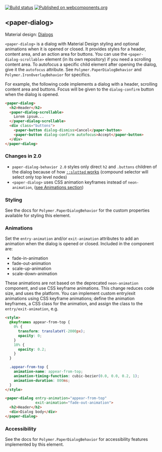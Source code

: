[![Build status](https://travis-ci.org/PolymerElements/paper-dialog.svg?branch=master)](https://travis-ci.org/PolymerElements/paper-dialog)
[![Published on webcomponents.org](https://img.shields.io/badge/webcomponents.org-published-blue.svg)](https://www.webcomponents.org/element/PolymerElements/paper-dialog)

## &lt;paper-dialog&gt;

Material design: [Dialogs](https://www.google.com/design/spec/components/dialogs.html)

`<paper-dialog>` is a dialog with Material Design styling and optional animations when it is
opened or closed. It provides styles for a header, content area, and an action area for buttons.
You can use the `<paper-dialog-scrollable>` element (in its own repository) if you need a scrolling
content area. To autofocus a specific child element after opening the dialog, give it the `autofocus`
attribute. See `Polymer.PaperDialogBehavior` and `Polymer.IronOverlayBehavior` for specifics.

For example, the following code implements a dialog with a header, scrolling content area and
buttons. Focus will be given to the `dialog-confirm` button when the dialog is opened.

```html
<paper-dialog>
  <h2>Header</h2>
  <paper-dialog-scrollable>
    Lorem ipsum...
  </paper-dialog-scrollable>
  <div class="buttons">
    <paper-button dialog-dismiss>Cancel</paper-button>
    <paper-button dialog-confirm autofocus>Accept</paper-button>
  </div>
</paper-dialog>
```

### Changes in 2.0
- `paper-dialog-behavior 2.0` styles only direct `h2` and `.buttons` children of the dialog because of how [`::slotted` works](https://developers.google.com/web/fundamentals/primers/shadowdom/?hl=en#stylinglightdom) 
(compound selector will select only top level nodes)
- `<paper-dialog>` uses CSS animation keyframes instead of `neon-animation`, ([see Animations section](#Animations))

### Styling

See the docs for `Polymer.PaperDialogBehavior` for the custom properties available for styling
this element.

### Animations

Set the `entry-animation` and/or `exit-animation` attributes to add an animation when the dialog
is opened or closed. Included in the component are:
- fade-in-animation
- fade-out-animation
- scale-up-animation
- scale-down-animation

These animations are not based on the deprecated `neon-animation` component, and use CSS keyframe animations.
This change reduces code size, and uses the platform. You can implement custom entry/exit animations using
CSS keyframe animations; define the animation keyframes, a CSS class for the animation, and assign the class to the `entry/exit-animation`, e.g.

```html
<style>
  @keyframes appear-from-top {
    0% {
      transform: translateY(-2000px);
      opacity: 0;
    }
    10% {
      opacity: 0.2;
    }
  }

  .appear-from-top {
    animation-name: appear-from-top;
    animation-timing-function: cubic-bezier(0.0, 0.0, 0.2, 1);
    animation-duration: 800ms;
  }
</style>

<paper-dialog entry-animation="appear-from-top"
              exit-animation="fade-out-animation">
  <h2>Header</h2>
  <div>Dialog body</div>
</paper-dialog>
```

### Accessibility

See the docs for `Polymer.PaperDialogBehavior` for accessibility features implemented by this
element.

